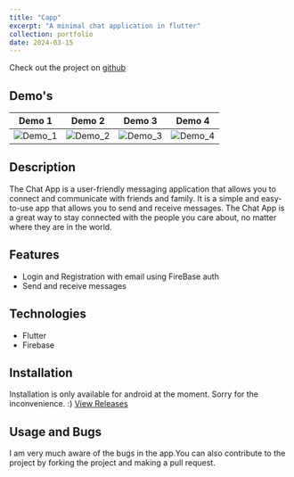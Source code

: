 ```yaml
---
title: "Capp"
excerpt: "A minimal chat application in flutter"
collection: portfolio
date: 2024-03-15
---
```


Check out the project on [github](https://github.com/Duks31/capp)

## Demo's
| Demo 1 | Demo 2 | Demo 3 | Demo 4
|---------|---------|---------|-------|
| ![Demo_1](/images/demo_1.jpg) | ![Demo_2](/images/demo_2.jpg) | ![Demo_3](/images/demo_3.jpg) | ![Demo_4](/images/demo_4.jpg) |

## Description
The Chat App is a user-friendly messaging application that allows you to connect and communicate with friends and family. It is a simple and easy-to-use app that allows you to send and receive messages. The Chat App is a great way to stay connected with the people you care about, no matter where they are in the world.

## Features
- Login and Registration with email using FireBase auth
- Send and receive messages

## Technologies
- Flutter
- Firebase

## Installation
Installation is only available for android at the moment. Sorry for the inconvenience. :) 
[View Releases](https://github.com/Duks31/capp/releases/tag/latest)

## Usage and Bugs
I am very much aware of the bugs in the app.You can also contribute to the project by forking the project and making a pull request. 
